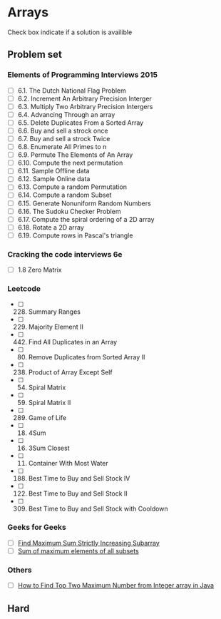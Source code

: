 # Arrays 
Check box indicate if a solution is availible
## Problem set
### Elements of Programming Interviews 2015
- [ ] 6.1. The Dutch National Flag Problem
- [ ] 6.2. Increment An Arbitrary Precision Interger
- [ ] 6.3. Multiply Two Arbitrary Precision Intergers
- [ ] 6.4. Advancing Through an array
- [ ] 6.5. Delete Duplicates From a Sorted Array
- [ ] 6.6. Buy and sell a strock once
- [ ] 6.7. Buy and sell a strock Twice
- [ ] 6.8. Enumerate All Primes to n  
- [ ] 6.9. Permute The Elements of An Array
- [ ] 6.10. Compute the next permutation
- [ ] 6.11. Sample Offline data
- [ ] 6.12. Sample Online data
- [ ] 6.13. Compute a random Permutation
- [ ] 6.14. Compute a random Subset
- [ ] 6.15. Generate Nonuniform Random Numbers
- [ ] 6.16. The Sudoku Checker Problem
- [ ] 6.17. Compute the spiral ordering of a 2D array
- [ ] 6.18. Rotate a 2D array
- [ ] 6.19. Compute rows in Pascal's triangle

### Cracking the code interviews 6e
- [ ] 1.8 Zero Matrix

### Leetcode
- [ ] 228. Summary Ranges 
- [ ] 229. Majority Element II 
- [ ] 442. Find All Duplicates in an Array 
- [ ] 80. Remove Duplicates from Sorted Array II 
- [ ] 238. Product of Array Except Self 
- [ ] 54. Spiral Matrix 
- [ ] 59. Spiral Matrix II 
- [ ] 289. Game of Life 
- [ ] 18. 4Sum 
- [ ] 16. 3Sum Closest 
- [ ] 11. Container With Most Water 
- [ ] 188. Best Time to Buy and Sell Stock IV
- [ ] 122. Best Time to Buy and Sell Stock II
- [ ] 309. Best Time to Buy and Sell Stock with Cooldown

### Geeks for Geeks
- [ ] [Find Maximum Sum Strictly Increasing Subarray](http://www.geeksforgeeks.org/find-maximum-sum-strictly-increasing-subarray/)
- [ ] [Sum of maximum elements of all subsets](http://www.geeksforgeeks.org/sum-maximum-elements-subsets/)

### Others
- [ ] [How to Find Top Two Maximum Number from Integer array in Java](http://www.java67.com/2014/03/how-to-find-top-two-maximum-number-from-integer-array-java.html)



## Hard

